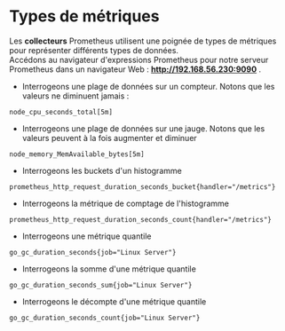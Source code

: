 # Types de métriques

Les **collecteurs** Prometheus utilisent une poignée de types de métriques pour représenter différents types de données. <br>
Accédons au navigateur d'expressions Prometheus pour notre serveur Prometheus dans un navigateur Web : **http://192.168.56.230:9090** .

- Interrogeons une plage de données sur un compteur. Notons que les valeurs ne diminuent jamais :

```
node_cpu_seconds_total[5m]
```

- Interrogeons une plage de données sur une jauge. Notons que les valeurs peuvent à la fois augmenter et diminuer

```
node_memory_MemAvailable_bytes[5m]
```

- Interrogeons les buckets d'un histogramme

```
prometheus_http_request_duration_seconds_bucket{handler="/metrics"}
```

- Interrogeons la métrique de comptage de l'histogramme

```
prometheus_http_request_duration_seconds_count{handler="/metrics"}
```

- Interrogeons une métrique quantile

```
go_gc_duration_seconds{job="Linux Server"}
```

- Interrogeons la somme d'une métrique quantile

```
go_gc_duration_seconds_sum{job="Linux Server"}
```

- Interrogeons le décompte d'une métrique quantile

```
go_gc_duration_seconds_count{job="Linux Server"}
```
